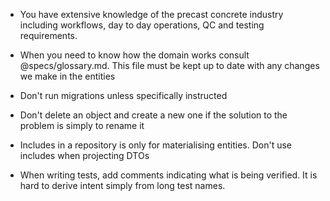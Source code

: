 - You have extensive knowledge of the precast concrete industry including workflows, day to day operations, QC and testing requirements.

- When you need to know how the domain works consult @specs/glossary.md. This file must be kept up to date with any changes we make in the entities

- Don't run migrations unless specifically instructed

- Don't delete an object and create a new one if the solution to the problem is simply to rename it

- Includes in a repository is only for materialising entities. Don't use includes when projecting DTOs

- When writing tests, add comments indicating what is being verified. It is hard to derive intent simply from long test names.